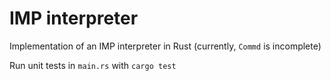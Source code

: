 # IMP interpreter
Implementation of an IMP interpreter in Rust (currently, `Commd` is incomplete)

Run unit tests in `main.rs` with `cargo test`
